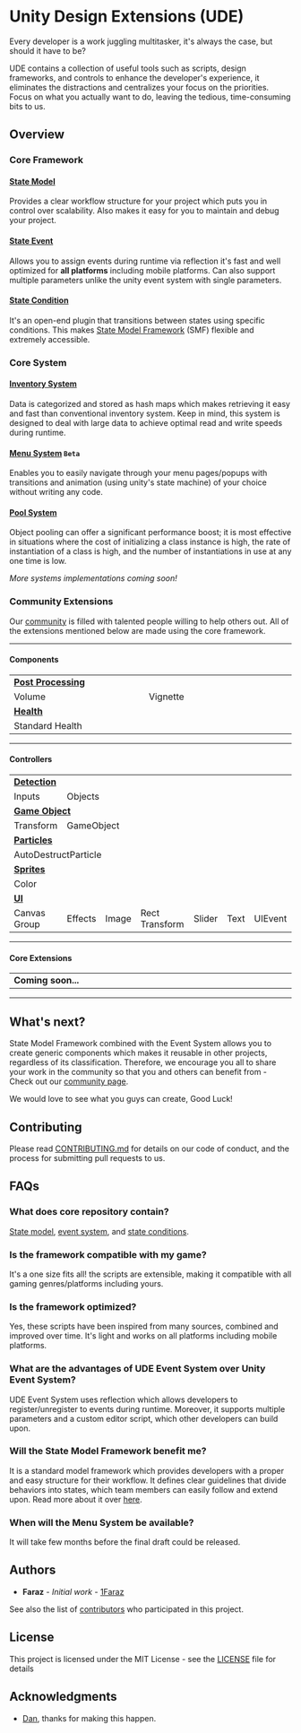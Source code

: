 # Unity Design Extensions (UDE)
Every developer is a work juggling multitasker, it's always the case, but should it have to be?

UDE contains a collection of useful tools such as scripts, design frameworks, and controls to enhance the developer's experience, it eliminates the distractions and centralizes your focus on the priorities. Focus on what you actually want to do, leaving the tedious, time-consuming bits to us.

## Overview

### Core Framework
#### [State Model](Assets/Core%20Collections/Framework/README.md)
Provides a clear workflow structure for your project which puts you in control over scalability. Also makes it easy for you to maintain and debug your project.

#### [State Event](Assets/Core%20Collections/Framework/Event/README.md)
Allows you to assign events during runtime via reflection it's fast and well optimized for **all platforms** including mobile platforms. Can also support multiple parameters unlike the unity event system with single parameters.

#### [State Condition](Assets/Core%20Collections/Framework/Conditions/README.md)
It's an open-end plugin that transitions between states using specific conditions. This makes [State Model Framework](Assets/Core%20Collections/Framework/README.md) (SMF) flexible and extremely accessible.

### Core System
#### [Inventory System](Assets/Core%20Collections/Systems/Inventory/README.md)
Data is categorized and stored as hash maps which makes retrieving it easy and fast than conventional inventory system. Keep in mind, this system is designed to deal with large data to achieve optimal read and write speeds during runtime.

#### [Menu System](Assets/Core%20Collections/Systems/Menu/README.md) ```Beta```
Enables you to easily navigate through your menu pages/popups with transitions and animation (using unity's state machine) of your choice without writing any code.

#### [Pool System](Assets/Core%20Collections/Systems/Pool/README.md)
Object pooling can offer a significant performance boost; it is most effective in situations where the cost of initializing a class instance is high, the rate of instantiation of a class is high, and the number of instantiations in use at any one time is low.

*More systems implementations coming soon!*

### Community Extensions
Our [community](Assets/Community%20Extensions) is filled with talented people willing to help others out. All of the extensions mentioned below are made using the core framework.

------------------------------------
#### Components
<table class="tg">
  <tr>
    <td class="tg-baqh" colspan="7" width="1000"><a href="Assets/Community%20Extensions/Components/Post Processing"><b>Post Processing</b></a></td>
  </tr>
  <tr>
    <td class="tg-9hbo" colspan="1">Volume</td>
    <td class="tg-9hbo" colspan="6">Vignette</td>
  </tr>
  <tr>
    <td class="tg-baqh" colspan="7"><a href="Assets/Community%20Extensions/Components/Health"><b>Health</b></a></td>
  </tr>
  <tr>
    <td class="tg-9hbo" colspan="7" width="25%">Standard Health</td>
  </tr>
</table>

------------------------------------
#### Controllers
<table class="tg">
  <tr>
    <td class="tg-baqh" colspan="7" width="1000"><a href="Assets/Community%20Extensions/Controllers/Detect"><b>Detection</b></a></td>
  </tr>
  <tr>
    <td class="tg-9hbo" colspan="1">Inputs</td>
    <td class="tg-9hbo" colspan="6">Objects</td>
  </tr>
  <tr>
    <td class="tg-baqh" colspan="7"><a href="Assets/Community%20Extensions/Controllers/Game%20Objects"><b>Game Object</b></a></td>
  </tr>
  <tr>
    <td class="tg-9hbo" colspan="1">Transform</td>
    <td class="tg-9hbo" colspan="6">GameObject</td>
  </tr>
  <tr>
    <td class="tg-baqh" colspan="7"><a href="Assets/Community%20Extensions/Controllers/Particles"><b>Particles</b></a></td>
  </tr>
  <tr>
    <td class="tg-9hbo" colspan="7">AutoDestructParticle</td>
  </tr>
  <tr>
    <td class="tg-baqh" colspan="7"><a href="Assets/Community%20Extensions/Controllers/Sprites/Color"><b>Sprites</b></a></td>
  </tr>
  <tr>
    <td class="tg-9hbo" colspan="7">Color</td>
  </tr>
  <tr>
    <td class="tg-baqh" colspan="7"><a href="Assets/Community%20Extensions/Controllers/UI/Canvas%20Group"><b>UI</b></a></td>
  </tr>
  <tr>
    <td class="tg-9hbo">Canvas Group</td>
    <td class="tg-9hbo">Effects</td>
    <td class="tg-9hbo">Image</td>
    <td class="tg-9hbo">Rect Transform</td>
    <td class="tg-9hbo">Slider</td>
    <td class="tg-9hbo">Text</td>
    <td class="tg-9hbo">UIEvent</td>
  </tr>
</table>

------------------------------------
#### Core Extensions
<table class="tg">
  <tr>
    <td class="tg-baqh" colspan="7" width="1000"><b>Coming soon...</b></td>
  </tr>
</table>

------------------------------------
## What's next?
State Model Framework combined with the Event System allows you to create generic components which makes it reusable in other projects, regardless of its classification. Therefore, we encourage you all to share your work in the community so that you and others can benefit from - Check out our [community page](Assets/Community%20Extensions).

We would love to see what you guys can create, Good Luck!

## Contributing
Please read [CONTRIBUTING.md](CONTRIBUTING.md) for details on our code of conduct, and the process for submitting pull requests to us.

## FAQs
### What does core repository contain?
[State model](Assets/Core%20Collections/Framework/README.md), [event system](Assets/Core%20Collections/Framework/Event/README.md), and [state conditions](Assets/Core%20Collections/Framework/Conditions/README.md).

### Is the framework compatible with my game?
It's a one size fits all! the scripts are extensible, making it compatible with all gaming genres/platforms including yours.

### Is the framework optimized?
Yes, these scripts have been inspired from many sources, combined and improved over time. It's light and works on all platforms including mobile platforms.

### What are the advantages of UDE Event System over Unity Event System?
UDE Event System uses reflection which allows developers to register/unregister to events during runtime. Moreover, it supports multiple parameters and a custom editor script, which other developers can build upon.

### Will the State Model Framework benefit me?
It is a standard model framework which provides developers with a proper and easy structure for their workflow. It defines clear guidelines that divide behaviors into states, which team members can easily follow and extend upon. Read more about it over [here](Assets/Core%20Collections/Framework/SMF.md).

### When will the Menu System be available?
It will take few months before the final draft could be released.

## Authors

* **Faraz** - *Initial work* - [1Faraz](https://github.com/1Faraz)

See also the list of [contributors](https://github.com/PepUpStudios/unity-design-extensions/contributors) who participated in this project.

## License

This project is licensed under the MIT License - see the [LICENSE](LICENSE) file for details

## Acknowledgments

* [Dan](danishmalik.maplesoftwares@gmail.com), thanks for making this happen.

